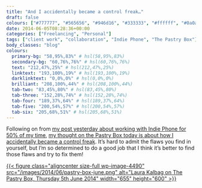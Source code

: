 ```yaml
---
title: "And I accidentally became a control freak…"
draft: false
colours: ["#777777", "#565656", "#946d16", "#333333", "#ffffff", "#0a0a0a", "#ffffff"]
date: 2014-06-05T08:28:36+00:00
categories: ["Freelancing", "Personal"]
tags: ["client work", "collaboration", "Indie Phone", "The Pastry Box"]
body_classes: "blog"
colours:
  primary-bg: "58,95%,83%" # hsl(58,95%,83%)
  secondary-bg: "60,76%,76%" # hsl(60,76%,76%)
  text: "212,47%,25%" # hsl(212,47%,25%)
  linktext: "193,100%,19%" # hsl(193,100%,19%)
  darklinktext: "0,0%,0%" # hsl(0,0%,0%)
  brilliant: "208,100%,44%" # hsl(208,100%,44%)
  tab-two: "83,45%,80%" # hsl(83,45%,80%)
  tab-three: "152,28%,74%" # hsl(152,28%,74%)
  tab-four: "189,37%,64%" # hsl(189,37%,64%)
  tab-five: "200,54%,57%" # hsl(200,54%,57%)
  tab-six: "205,68%,51%" # hsl(205,68%,51%)
---
```


Following on from [my post yesterday about working with Indie Phone for 50% of my time](/indie-phone/ "Becoming part of Indie Phone"), [my thought on the Pastry Box today is about how I accidentally became a control freak](https://the-pastry-box-project.net/laura-kalbag/2014-June-5). It’s hard to admit the flaws you find in yourself, but I’m so determined to do a good job that I think it’s better to find those flaws and try to fix them!

[{{< figure class="aligncenter size-full wp-image-4490" src="/images/2014/06/pastry-box-june.png" alt="Laura Kalbag on The Pastry Box, Thursday 5th June 2014" width="655" height="600" >}}](https://the-pastry-box-project.net/laura-kalbag/2014-June-5)

	